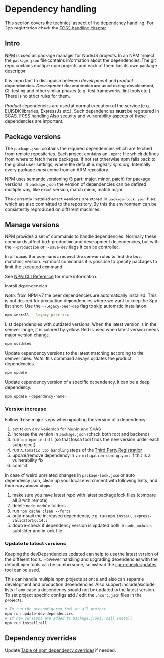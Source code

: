 # Dependency handling

This section covers the technical aspect of the dependency handling.
For 3pp registration check the [FOSS handling chapter](third-party-registration.md#foss-handling).

## Intro

[NPM](https://docs.npmjs.com/cli/v7/commands/npm) is used as package manager for NodeJS projects.
In an NPM project the `package.json` file contains information about the dependencies.
The git repo contains multiple npm projects and each of them has its own package descriptor.

It is important to distinguish between _development_ and _product_ dependencies. _Development_
dependencies are used during development, CI, testing and other similar phases (e.g. test frameworks,
lint tools etc.). There is no strict rules for them.

_Product_ dependencies are used at normal execution of the service (e.g. EUISDK libraries, ExpressJs
etc.). Such dependencies **must** be registered in SCAS. [FOSS handling](third-party-registration.md#foss-handling)
Also security and vulnerability aspects of these dependencies are important.

## Package versions

The `package.json` contains the required dependencies which are fetched from remote repositories.
Each project contains an `.npmrc` file which defines from where to fetch these packages. If not set
otherwise npm falls back to the global user settings, where the default is _registry.npm.org_.
Internally every package _must_ come from an ARM repository.

NPM uses semantic versioning (3 part: major, minor, patch) for package versions. In `package.json` the
version of dependencies can be defined multiple way, like exact version, match minor, match major.

The currently installed exact versions are stored in `package-lock.json` files, which are also
committed to the repository. By this the environment can be consistently reproduced on different
machines.

## Manage versions

NPM provides a set of commands to handle dependencies. Normally these commands affect both
production and development dependencies, but with the `--production` or `--save-dev` flags it
can be controlled.

In all cases the commands respect the semver rules to find the best matching version.
For most commands it is possible to specify packages to limit the executed command.

See [NPM CLI Reference](https://docs.npmjs.com/cli/v7/commands/npm) for more information.

Install dependencies

_Note:_ from NPM v7 the peer dependencies are automatically installed. This is not desired for
production dependencies where we want to keep the 3pp list short. Use the `--legacy-peer-dep` flag
to skip automatic installation.

```bash
npm install --legacy-peer-dep
```

List dependencies with outdated versions.
When the latest version is in the semver range, it is colored by yellow.
Red is used when latest version needs major version change.

```bash
npm outdated
```

Update dependency versions to the latest matching according to the semver rules. _Note:_ this command
always updates the product dependencies.

```bash
npm update
```

Update dependency version of a specific dependency. It can be a deep dependency.

```bash
npm update <dependency-name>
```

### Version increase

Follow these major steps when updating the version of a dependency:

1. set token env variables for Munin and SCAS
2. increase the version in `package.json` (check both root and backend)
3. run `bob npm-install` (so that fossa tool finds the new version under each subproject)
4. run `Automatic 3pp handling` steps of the [Third Party Registration](third-party-registration.md)
5. update/remove dependency in `va-mitigation-config.yaml` if this is a vulnerability fix
6. commit

In case of weird unrelated changes in `package-lock.json` or auto dependency json,
clean up your local environment with following hints, and then retry above steps:

1. make sure you have latest repo with latest package lock files (compare all 3 with remote)
2. delete `node_module` folders
3. run `npm cache clean --force`
4. only install the increased dependency, e.g. run `npm install express-validator@6.14.0`
5. double-check if dependency version is updated both in `node_modules` subfolder and in lock file

### Update to latest versions

Keeping the devDependencies updated can help to use the latest version of the different tools.
However handling and upgrading dependencies with the default npm tools can be cumbersome,
so instead the [npm-check-updates](https://www.npmjs.com/package/npm-check-updates) tool can be used.

This can handle multiple npm projects at once and also can separate development and production
dependencies. Also support include/exclude lists if any case a dependency should not be updated to
the latest version.
To set project specific configs add / edit the `.ncurc.json` files in the projects.

```bash
# To run the preconfigured tool on all project
npm run update-dev-dependencies
# If new versions are added to package.jsons, call install
npm run install:all
```

## Dependency overrides

Update [Table of npm dependency overrides](dependency-overrides.md) if needed.
